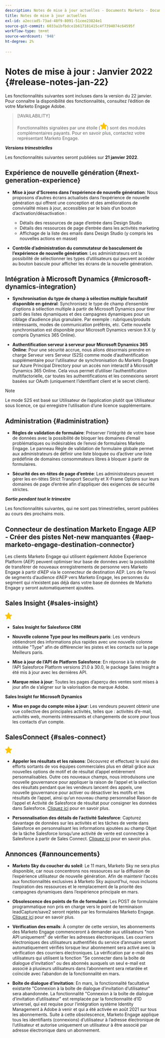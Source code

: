 ```yaml
---
description: Notes de mise à jour actuelles - Documents Marketo - Documentation du produit
title: Notes de mise à jour actuelles
exl-id: a2eccad5-73ad-48f9-8091-51cee23824e1
source-git-commit: 6033a1bfbdce1b617181415c4f7394074c64595f
workflow-type: tm+mt
source-wordcount: '948'
ht-degree: 2%

---
```


# Notes de mise à jour : Janvier 2022 {#release-notes-jan-22}

Les fonctionnalités suivantes sont incluses dans la version du 22 janvier. Pour connaître la disponibilité des fonctionnalités, consultez l’édition de votre Marketo Engage Adobe.

>[!AVAILABILITY]
>
>Fonctionnalités signalées par une étoile (![star](assets/yellow-star.png)) sont des modules complémentaires payants. Pour en savoir plus, contactez votre représentant Marketo Engage.

**_Versions trimestrielles_**

Les fonctionnalités suivantes seront publiées sur **21 janvier 2022**.

## Expérience de nouvelle génération {#next-generation-experience}

* **Mise à jour d’Screens dans l’expérience de nouvelle génération**: Nous proposons d’autres écrans actualisés dans l’expérience de nouvelle génération qui offrent une conception et des améliorations de convivialité mises à jour, accessibles par le biais d’un bouton d’activation/désactivation :

   * Détails des ressources de page d’entrée dans Design Studio
   * Détails des ressources de page d’entrée dans les activités marketing
   * Affichage de la liste des emails dans Design Studio (y compris les nouvelles actions en masse)

* **Contrôle d’administration du commutateur de basculement de l’expérience de nouvelle génération**: Les administrateurs ont la possibilité de sélectionner les types d’utilisateurs qui peuvent accéder au bouton bascule pour afficher les écrans de la nouvelle génération.

## Intégration à Microsoft Dynamics {#microsoft-dynamics-integration}

* **Synchronisation du type de champ à sélection multiple facultatif disponible en général**: Synchronisez le type de champ d’ensemble d’options à sélection multiple à partir de Microsoft Dynamics pour tirer parti des listes dynamiques et des campagnes dynamiques pour un ciblage d’audience plus granulaire. Par exemple : rubriques/produits intéressants, modes de communication préférés, etc. Cette nouvelle synchronisation est disponible pour Microsoft Dynamics version 9.X (y compris Dynamics 365 Online).

* **Authentification serveur à serveur pour Microsoft Dynamics 365 Online**: Pour une sécurité accrue, nous allons désormais prendre en charge Serveur vers Serveur (S2S) comme mode d’authentification supplémentaire pour l’utilisateur de synchronisation du Marketo Engage sur Azure Principal Directory pour un accès non interactif à Microsoft Dynamics 365 Online. Cela vous permet d’utiliser l’authentification multifactorielle, car toutes les authentifications et les connexions seront basées sur OAuth (uniquement l’identifiant client et le secret client).

>[!NOTE]
>
>Le mode S2S est basé sur Utilisateur de l’application plutôt que Utilisateur sous licence, ce qui enregistre l’utilisation d’une licence supplémentaire.

## Administration {#administration}

* **Règles de validation de formulaire**: Préserver l’intégrité de votre base de données avec la possibilité de bloquer les domaines d’email problématiques ou indésirables de l’envoi de formulaires Marketo Engage. Le panneau Règle de validation de formulaire globale permet aux administrateurs de définir une liste bloquée ou d’activer une liste prédéfinie de domaines consommateurs libres à bloquer à partir de formulaires.

* **Sécurité des en-têtes de page d’entrée**: Les administrateurs peuvent gérer les en-têtes Strict Transport Security et X-Frame Options sur leurs domaines de page d’entrée afin d’appliquer des exigences de sécurité strictes.

**_Sortie pendant tout le trimestre_**

Les fonctionnalités suivantes, qui ne sont pas trimestrielles, seront publiées au cours des prochains mois.

## Connecteur de destination Marketo Engage AEP - Créer des pistes Net-new manquantes {#aep-marketo-engage-destination-connector}

Les clients Marketo Engage qui utilisent également Adobe Experience Platform (AEP) peuvent optimiser leur base de données avec la possibilité de transférer de nouveaux enregistrements de personne vers Marketo Engage à partir d’AEP via le connecteur de destination AEP. Lors de l’envoi de segments d’audience d’AEP vers Marketo Engage, les personnes du segment qui n’existent pas déjà dans votre base de données de Marketo Engage y seront automatiquement ajoutées.

## Sales Insight {#sales-insight}

![(étoile)](assets/yellow-star.png)

* **Sales Insight for Salesforce CRM**

* **Nouvelle colonne Type pour les meilleurs paris**: Les vendeurs obtiendront des informations plus rapides avec une nouvelle colonne intitulée &quot;Type&quot; afin de différencier les pistes et les contacts sur la page Meilleurs paris.

* **Mise à jour de l’API de Platform Salesforce**: En réponse à la retraite de l’API Salesforce Platform versions 21.0 à 30.0, le package Sales Insight a été mis à jour avec les dernières API.

* **Marque mise à jour**: Toutes les pages d’aperçu des ventes sont mises à jour afin de s’aligner sur la valorisation de marque Adobe.

**Sales Insight for Microsoft Dynamics**

* **Mise en page du compte mise à jour**: Les vendeurs peuvent obtenir une vue collective des principales activités, telles que : activités d’e-mail, activités web, moments intéressants et changements de score pour tous les contacts d’un compte.

## SalesConnect {#sales-connect}

![(étoile)](assets/yellow-star.png)

* **Appeler les résultats et les raisons**: Découvrez et effectuez le suivi des efforts sortants de vos équipes commerciales plus en détail grâce aux nouvelles options de motif et de résultat d’appel entièrement personnalisables. Outre ces nouveaux champs, nous introduisons une nouvelle gouvernance pour appliquer la raison de l’appel et la sélection des résultats pendant que les vendeurs lancent des appels, une nouvelle gouvernance pour activer ou désactiver les motifs et les résultats de l’appel, ainsi qu’un nouveau champ personnalisé Raison de l’appel et Activité de Salesforce de résultat pour consigner les données dans Salesforce. [Cliquez ici](https://nation.marketo.com/t5/product-blogs/sales-connect-enhancements-to-call-outcomes-q1-22-release/ba-p/319812) pour en savoir plus.

* **Personnalisation des détails de l’activité Salesforce**: Capturez davantage de données sur les activités et les tâches de vente dans Salesforce en personnalisant les informations ajoutées au champ Objet de la tâche Salesforce lorsqu’une activité de vente est connectée à Salesforce à partir de Sales Connect. [Cliquez ici](https://nation.marketo.com/t5/product-blogs/sales-connect-enahncements-to-activity-logging-to-salesforce-q1/ba-p/319819) pour en savoir plus.

## Annonces {#announcements}

* **Marketo Sky du coucher du soleil**: Le 11 mars, Marketo Sky ne sera plus disponible, car nous concentrons nos ressources sur la diffusion de l’expérience utilisateur de nouvelle génération. Afin de maintenir l’accès aux fonctionnalités exclusives à Marketo Sky aujourd’hui, nous incluons l’expiration des ressources et le remplacement de la priorité des campagnes dynamiques dans l’expérience principale en mars.

* **Obsolescence des points de fin de formulaire**: Les POST de formulaire programmatique non pris en charge vers le point de terminaison leadCapture/save2 seront rejetés par les formulaires Marketo Engage. [Cliquez ici](https://nation.marketo.com/t5/product-documents/updated-october-2021-upcoming-changes-to-the-marketo-engage-form/ta-p/306631) pour en savoir plus.

* **Vérification des emails**: À compter de cette version, les abonnements des Marketo Engage commenceront à demander aux utilisateurs &quot;non API uniquement&quot; de vérifier les adresses électroniques. Les courriers électroniques des utilisateurs authentifiés du service d’annuaire seront automatiquement vérifiés lorsque leur abonnement sera activé avec la vérification des courriers électroniques. La vérification par e-mail des utilisateurs qui utilisent la fonction &quot;Se connecter dans la boîte de dialogue d’invitation&quot; ou des abonnés auxquels un seul e-mail est associé à plusieurs utilisateurs dans l’abonnement sera retardée et coïncide avec l’abandon de la fonctionnalité en mars.

* **Boîte de dialogue d’invitation**: En mars, la fonctionnalité facultative existante &quot;Connexion à la boîte de dialogue d’invitation d’utilisateur&quot; sera abandonnée. La fonctionnalité &quot;Connexion à la boîte de dialogue d’invitation d’utilisateur&quot; est remplacée par la fonctionnalité d’ID universel, qui est requise pour l’intégration système Identity Management à Adobe à venir et qui a été activée en août 2021 sur tous les abonnements. Suite à cette obsolescence, Marketo Engage applique tous les identifiants (connexions) d’utilisateur à l’adresse électronique de l’utilisateur et autorise uniquement un utilisateur à être associé par adresse électronique dans un abonnement.
